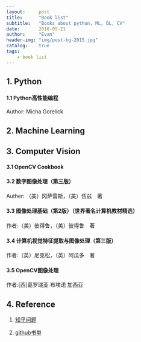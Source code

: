 ```yaml
---
layout:     post
title:      "Book list"
subtitle:   "Books about python, ML, DL, CV"
date:       2018-05-21 
author:     "Evan"
header-img: "img/post-bg-2015.jpg"
catalog:    true
tags:
    - book list
---
```


## 1. Python

#### 1.1 Python高性能编程

Author: Micha Gorelick

## 2. Machine Learning

## 3. Computer Vision

#### 3.1 OpenCV Cookbook

#### 3.2 数字图像处理（第三版）

Auther: （美）冈萨雷斯，（美）伍兹　著

#### 3.3 图像处理基础（第2版）（世界著名计算机教材精选）

作者:（美）彼得鲁，（美）彼得鲁　著

#### 3.4 计算机视觉特征提取与图像处理（第三版）

作者:（英）尼克松，（英）阿瓜多　著

#### 3.5 OpenCV图像处理

作者:[西]葛罗瑞亚 布埃诺 加西亚

## 4. Reference

1. [知乎问题](https://www.zhihu.com/question/20523667#_Toc5428)

2. [github书单](https://github.com/TechBookHunter/Free-Python-Books/tree/master/book)
